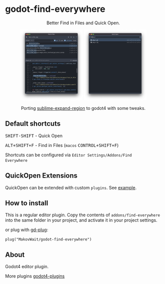 # godot-find-everywhere

<p align="center">Better Find in Files and Quick Open.</p>

<p align="center">
  <img src="https://github.com/MakovWait/godot-find-everywhere/blob/main/assets/find-in-files.png" width="40%"/>
  <img src="https://github.com/MakovWait/godot-find-everywhere/blob/main/assets/quick-open.png" width="40%"/>
</p>

<p align="center">Porting <a href="https://github.com/aronwoost/sublime-expand-region">sublime-expand-region</a> to godot4 with some tweaks.</p>

Default shortcuts
--
<kbd>SHIFT-SHIFT</kbd> - Quick Open

<kbd>ALT+SHIFT+F</kbd> - Find in Files (<code>macos</code> <kbd>CONTROL+SHIFT+F</kbd>)

Shortcuts can be configured via <code>Editor Settings/Addons/Find Everywhere</code>

QuickOpen Extensions
-----------------
QuickOpen can be extended with custom <code>plugins</code>. See <a href="https://github.com/MakovWait/godot-find-everywhere/blob/main/quick_open_extension_example.gd">example</a>.

How to install
-----------------

This is a regular editor plugin.
Copy the contents of `addons/find-everywhere` into the same folder in your project, and activate it in your project settings.

or plug with <a href="https://github.com/imjp94/gd-plug">gd-plug</a>:
```gdscript
plug("MakovWait/godot-find-everywhere")
```

About
-----------

Godot4 editor plugin. 

More plugins <a href="https://github.com/MakovWait/godot4-plugins">godot4-plugins</a>
